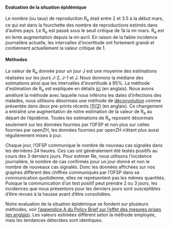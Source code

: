 <h4>Evaluation de la situation épidémique</h4>
Le nombre (ou taux) de reproduction R<sub>e</sub> était entre 2 et 3.5 à la début mars, ce qui est dans la fourchette des nombre de reproductions estimés dans d’autres pays. Le R<sub>e</sub> est passé sous le seuil critique de 1à la mi-mars. R<sub>e</sub> est en lente augmentation depuis la mi-avril. En raison de la faible incidence journalière actuelle, les intervalles d'incertitude ont fortement grandi et contiennent actuellement la valeur critique de 1.

<h4>Méthodes</h4>

La valeur de R<sub>e</sub> donnée pour un jour J est une moyenne des estimations réalisées sur les jours J-2, J-1 et J. Nous donnons la médiane des estimations ainsi que les intervalles d'incertitude à 95%. La méthode d'estimation de R<sub>e</sub> est expliquée en détails [ici](https://smw.ch/article/doi/smw.2020.20271) (en anglais). Nous avons amélioré la méthode avec laquelle nous inférons les dates d’infections des malades, nous utilisons désormais une méthode de [déconvolution](https://www.pnas.org/content/106/51/21825) comme présentée dans deux pre-prints récents [(1)](https://www.medrxiv.org/content/10.1101/2020.06.18.20134858v2)[(2)](https://www.medrxiv.org/content/10.1101/2020.05.12.20099366v1) (en anglais). Ce changement a entraîné une augmentation de notre estimation de la valeur de R<sub>e</sub> au départ de l’épidémie.
Toutes les estimations de R<sub>e</sub> reposent désormais seulement sur les données fournies par l’OFSP et non plus sur celles fournies par openZH, les données fournies par openZH n’étant plus aussi régulièrement mises à jour. 

Chaque jour, l’OFSP communique le nombre de nouveau cas signalés dans les dernières 24 heures. Ces cas ont généralement été testés positifs au cours des 3 derniers jours. Pour estimer Re, nous utilisons l’incidence journalière, le nombre de cas confirmés pour un jour donné et non le nombre de nouveaux cas signalés. Donc les données affichées sur nos graphes diffèrent des chiffres communiqués par l’OFSP dans sa communication quotidienne, elles ne représentent pas les mêmes quantités. Puisque la communication d’un test positif peut prendre 2 ou 3 jours, les incidences que nous présentons pour les derniers jours sont susceptibles d’être revues à la hausse avant d’être consolidées.

Notre evaluation de la situation épidémique se fondent sur plusieurs méthodes, voir [l’appendice A du Policy Brief sur l’effet des mesures prises (en anglais)](https://ncs-tf.ch/de/policy-briefs/effect-of-measures-21-april-20-en/download). Les valeurs estimées diffèrent selon la méthode employée, mais les tendances détectées sont identiques.
